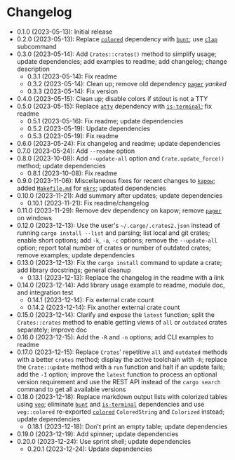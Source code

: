 # Changelog

* 0.1.0 (2023-05-13): Initial release
* 0.2.0 (2023-05-13): Replace [`colored`] dependency with [`bunt`]; use [`clap`]
  subcommand
* 0.3.0 (2023-05-14): Add `Crates::crates()` method to simplify usage; update
  dependencies; add examples to readme; add changelog; change description
    * 0.3.1 (2023-05-14): Fix readme
    * 0.3.2 (2023-05-14): Clean up; remove old dependency [`pager`] *yanked*
    * 0.3.3 (2023-05-14): Fix version
* 0.4.0 (2023-05-15): Clean up; disable colors if stdout is not a TTY
* 0.5.0 (2023-05-15): Replace [`atty`] dependency with [`is-terminal`]; fix
  readme
    * 0.5.1 (2023-05-16): Fix readme; update dependencies
    * 0.5.2 (2023-05-19): Update dependencies
    * 0.5.3 (2023-05-19): Fix readme
* 0.6.0 (2023-05-24): Fix changelog and readme; update dependencies
* 0.7.0 (2023-05-24): Add `--readme` option
* 0.8.0 (2023-10-08): Add `--update-all` option and `Crate.update_force()`
  method; update dependencies
    * 0.8.1 (2023-10-08): Fix readme
* 0.9.0 (2023-11-06): Miscellaneous fixes for recent changes to [`kapow`]; added
  [`Makefile.md`] for [`mkrs`]; updated dependencies
* 0.10.0 (2023-11-21): Add summary after updates; update dependencies
    * 0.10.1 (2023-11-21): Fix readme/changelog
* 0.11.0 (2023-11-29): Remove dev dependency on kapow; remove [`pager`] on
  windows
* 0.12.0 (2023-12-13): Use the user's `~/.cargo/.crates2.json` instead of
  running `cargo install --list` and parsing; list local and git crates; enable
  short options; add `-k`, `-a`, `-c` options; remove the `--update-all` option;
  report total number of crates or number of outdated crates; remove examples;
  update dependencies
* 0.13.0 (2023-12-13): Fix the `cargo install` command to update a crate; add
  library docstrings; general cleanup
    * 0.13.1 (2023-12-13): Replace the changelog in the readme with a link
* 0.14.0 (2023-12-14): Add library usage example to readme, module doc, and
  integration test
    * 0.14.1 (2023-12-14): Fix external crate count
    * 0.14.2 (2023-12-14): Fix another external crate count
* 0.15.0 (2023-12-14): Clarify and expose the `latest` function; split the
  `Crates::crates` method to enable getting views of `all` or `outdated` crates
  separately; improve doc
* 0.16.0 (2023-12-15): Add the `-R` and `-n` options; add CLI examples to readme
* 0.17.0 (2023-12-15): Replace `Crates`' repetitive `all` and `outdated` methods
  with a better `crates` method; display the active toolchain with `-R`; replace
  the `Crate::update` method with a `run` function and halt if an update fails;
  add the `-I` option; improve the `latest` function to process an optional
  version requirement and use the REST API instead of the `cargo search` command
  to get all available versions
* 0.18.0 (2023-12-18): Replace markdown output lists with colorized tables using
  [`veg`]; eliminate [`bunt`] and [`is-terminal`] dependencies and use
  `veg::colored` re-exported [`colored`] `ColoredString` and `Colorized`
  instead; update dependencies
    * 0.18.1 (2023-12-18): Don't print an empty table; update dependencies
* 0.19.0 (2023-12-19): Add spinner; update dependencies
* 0.20.0 (2023-12-24): Use sprint shell; update dependencies
    * 0.20.1 (2023-12-24): Update dependencies

[`atty`]: https://crates.io/crates/atty
[`bunt`]: https://crates.io/crates/bunt
[`clap`]: https://crates.io/crates/clap
[`colored`]: https://crates.io/crates/colored
[`is-terminal`]: https://crates.io/crates/is-terminal
[`kapow`]: https://crates.io/crates/kapow
[`mkrs`]: https://crates.io/crates/mkrs
[`pager`]: https://crates.io/crates/pager
[`veg`]: https://crates.io/crates/veg

[`Makefile.md`]: Makefile.md

